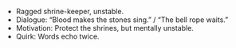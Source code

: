- Ragged shrine-keeper, unstable.  
- Dialogue: “Blood makes the stones sing.” / “The bell rope waits.”  
- Motivation: Protect the shrines, but mentally unstable.  
- Quirk: Words echo twice.  
